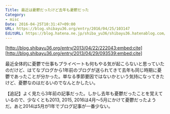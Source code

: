 ```yaml
---
Title: 最近は憂鬱だったけど去年も憂鬱だった
Category:
- misc
Date: 2016-04-25T10:31:47+09:00
URL: https://blog.shibayu36.org/entry/2016/04/25/103147
EditURL: https://blog.hatena.ne.jp/shiba_yu36/shibayu36.hatenablog.com/atom/entry/6653812171392835213
---
```


[http://blog.shibayu36.org/entry/2013/04/22/222043:embed:cite]
[http://blog.shibayu36.org/entry/2013/04/29/093539:embed:cite]

最近全体的に憂鬱で仕事もプライベートも何もやる気が起こらないと思っていたのだけど、はてなブログから1年前のブログが送られてきて去年も同じ時期に憂鬱であったことが分かった。単なる季節要因ではないかという気持になってきたけど、憂鬱なのはだるいのでなんとかしたい。

【追記】よく見たら3年前の記事だった。しかし去年も憂鬱だったことを覚えているので、少なくとも2013, 2015, 2016は4月〜5月にかけて憂鬱だったようだ。あと2014は5月が1年でブログ記事が一番少ない。
